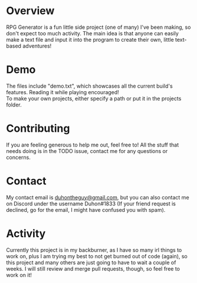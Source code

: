 # Overview

RPG Generator is a fun little side project (one of many) I've been making, so don't expect too much activity. The main idea is that anyone can easily make a text file
and input it into the program to create their own, little text-based adventures!

# Demo

The files include "demo.txt", which showcases all the current build's features. Reading it while playing encouraged!  
To make your own projects, either specify a path or put it in the projects folder.

# Contributing

If you are feeling generous to help me out, feel free to! All the stuff that needs doing is in the TODO issue, contact me for any questions or concerns.

# Contact

My contact email is duhontheguy@gmail.com, but you can also contact me on Discord under the username Duhon#1833 (If your friend request is declined, go for the email,
I might have confused you with spam).

# Activity

Currently this project is in my backburner, as I have so many irl things to work on, plus I am trying my best to not get burned out of code (again), so  
this project and many others are just going to have to wait a couple of weeks. I will still review and merge pull requests, though, so feel free to work on it!
